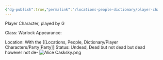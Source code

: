 ```yaml
---
{"dg-publish":true,"permalink":"/locations-people-dictionary/player-characters/alice-casksky/","tags":["PlayerCharacter"]}
---
```


Player Character, played by G

Class: Warlock
Appearance: 

Location: With the [[Locations, People, Dictionary/Player Characters/Party\|Party]]
Status: Undead, Dead but not dead but dead however not de-
![Alice Casksky.png](/img/user/Pictures/Alice%20Casksky.png)